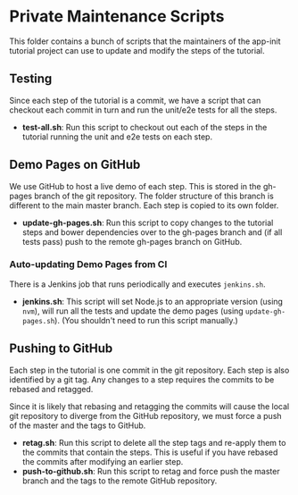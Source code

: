 # Private Maintenance Scripts

This folder contains a bunch of scripts that the maintainers of the app-init tutorial project
can use to update and modify the steps of the tutorial.

## Testing

Since each step of the tutorial is a commit, we have a script that can checkout each commit in turn
and run the unit/e2e tests for all the steps.

- **test-all.sh**: Run this script to checkout out each of the steps in the tutorial running the
  unit and e2e tests on each step.

## Demo Pages on GitHub

We use GitHub to host a live demo of each step. This is stored in the gh-pages branch of the git
repository. The folder structure of this branch is different to the main master branch. Each step is
copied to its own folder.

- **update-gh-pages.sh**: Run this script to copy changes to the tutorial steps and bower
  dependencies over to the gh-pages branch and (if all tests pass) push to the remote gh-pages
  branch on GitHub.

### Auto-updating Demo Pages from CI

There is a Jenkins job that runs periodically and executes `jenkins.sh`.

- **jenkins.sh**: This script will set Node.js to an appropriate version (using `nvm`), will run all
  the tests and update the demo pages (using `update-gh-pages.sh`).
  (You shouldn't need to run this script manually.)

## Pushing to GitHub

Each step in the tutorial is one commit in the git repository. Each step is also identified by a git
tag. Any changes to a step requires the commits to be rebased and retagged.

Since it is likely that rebasing and retagging the commits will cause the local git repository to
diverge from the GitHub repository, we must force a push of the master and the tags to GitHub.

- **retag.sh**: Run this script to delete all the step tags and re-apply them to the commits that
  contain the steps. This is useful if you have rebased the commits after modifying an earlier step.
- **push-to-github.sh**: Run this script to retag and force push the master branch and the tags to
  the remote GitHub repository.
